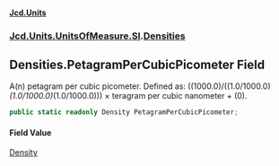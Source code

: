 #### [Jcd.Units](index.md 'index')
### [Jcd.Units.UnitsOfMeasure.SI](Jcd.Units.UnitsOfMeasure.SI.md 'Jcd.Units.UnitsOfMeasure.SI').[Densities](Densities.md 'Jcd.Units.UnitsOfMeasure.SI.Densities')

## Densities.PetagramPerCubicPicometer Field

A(n) petagram per cubic picometer. Defined as: ((1000.0)/((1.0/1000.0)*(1.0/1000.0)*(1.0/1000.0))) × teragram per cubic nanometer + (0).

```csharp
public static readonly Density PetagramPerCubicPicometer;
```

#### Field Value
[Density](Density.md 'Jcd.Units.UnitTypes.Density')